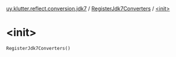 [uy.klutter.reflect.conversion.jdk7](../index.md) / [RegisterJdk7Converters](index.md) / [&lt;init&gt;](.)


# &lt;init&gt;
`RegisterJdk7Converters()`


